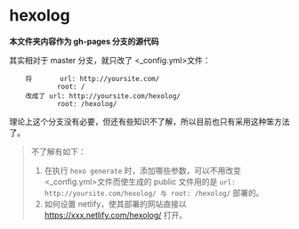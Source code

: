 # hexolog


**本文件夹内容作为 gh-pages 分支的源代码**

其实相对于 master 分支，就只改了 <\_config.yml>文件：
```
	将		url: http://yoursite.com/
	  		root: /
	改成了	url: http://yoursite.com/hexolog/
			root: /hexolog/
```

理论上这个分支没有必要，但还有些知识不了解，所以目前也只有采用这种笨方法了。

> 不了解有如下：
> 1. 在执行 ```hexo generate``` 时，添加哪些参数，可以不用改变<\_config.yml>文件而使生成的 public 文件用的是 ```url: http://yoursite.com/hexolog/ 与 root: /hexolog/``` 部署的。
> 2. 如何设置 netlify，使其部署的网站直接以 https://xxx.netlify.com/hexolog/ 打开。
